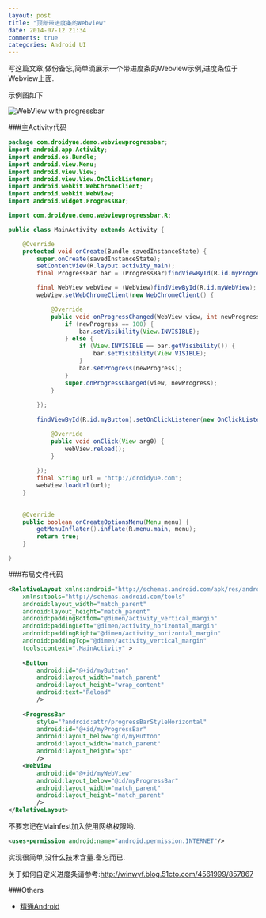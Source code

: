 ```yaml
---
layout: post
title: "顶部带进度条的Webview"
date: 2014-07-12 21:34
comments: true
categories: Android UI
---
```

 
写这篇文章,做份备忘,简单滴展示一个带进度条的Webview示例,进度条位于Webview上面.

示例图如下
<!--more-->


![WebView with progressbar](https://asset.droidyue.com/broken_images_2014/webview_progressbar.png)

###主Activity代码
```java
package com.droidyue.demo.webviewprogressbar;
import android.app.Activity;
import android.os.Bundle;
import android.view.Menu;
import android.view.View;
import android.view.View.OnClickListener;
import android.webkit.WebChromeClient;
import android.webkit.WebView;
import android.widget.ProgressBar;

import com.droidyue.demo.webviewprogressbar.R;

public class MainActivity extends Activity {

	@Override
	protected void onCreate(Bundle savedInstanceState) {
		super.onCreate(savedInstanceState);
		setContentView(R.layout.activity_main);
		final ProgressBar bar = (ProgressBar)findViewById(R.id.myProgressBar);

		final WebView webView = (WebView)findViewById(R.id.myWebView);
		webView.setWebChromeClient(new WebChromeClient() {

			@Override
			public void onProgressChanged(WebView view, int newProgress) {
				if (newProgress == 100) {
					bar.setVisibility(View.INVISIBLE);
				} else {
					if (View.INVISIBLE == bar.getVisibility()) {
						bar.setVisibility(View.VISIBLE);
					}
					bar.setProgress(newProgress);
				}
				super.onProgressChanged(view, newProgress);
			}
			
		});
		
		findViewById(R.id.myButton).setOnClickListener(new OnClickListener() {

			@Override
			public void onClick(View arg0) {
				webView.reload();
			}
			
		});
		final String url = "http://droidyue.com";
		webView.loadUrl(url);
	}
	

	@Override
	public boolean onCreateOptionsMenu(Menu menu) {
		getMenuInflater().inflate(R.menu.main, menu);
		return true;
	}

}

```
###布局文件代码
```xml
<RelativeLayout xmlns:android="http://schemas.android.com/apk/res/android"
    xmlns:tools="http://schemas.android.com/tools"
    android:layout_width="match_parent"
    android:layout_height="match_parent"
    android:paddingBottom="@dimen/activity_vertical_margin"
    android:paddingLeft="@dimen/activity_horizontal_margin"
    android:paddingRight="@dimen/activity_horizontal_margin"
    android:paddingTop="@dimen/activity_vertical_margin"
    tools:context=".MainActivity" >
	
    <Button 
        android:id="@+id/myButton"
        android:layout_width="match_parent"
        android:layout_height="wrap_content"
        android:text="Reload"
        />
    
    <ProgressBar 
		style="?android:attr/progressBarStyleHorizontal"
        android:id="@+id/myProgressBar"
        android:layout_below="@id/myButton"
        android:layout_width="match_parent"
        android:layout_height="5px"
        />
	<WebView 
	    android:id="@+id/myWebView"
	    android:layout_below="@id/myProgressBar"
	    android:layout_width="match_parent"
	    android:layout_height="match_parent"
	    />
</RelativeLayout>

```
不要忘记在Mainfest加入使用网络权限哟.
```xml
<uses-permission android:name="android.permission.INTERNET"/>
```

实现很简单,没什么技术含量.备忘而已.   

关于如何自定义进度条请参考:<a href="http://winwyf.blog.51cto.com/4561999/857867" target="_blank">http://winwyf.blog.51cto.com/4561999/857867</a>

###Others
  * <a href="http://www.amazon.cn/gp/product/B00ASIN7G8/ref=as_li_tf_tl?ie=UTF8&camp=536&creative=3200&creativeASIN=B00ASIN7G8&linkCode=as2&tag=droidyue-23">精通Android</a><img src="http://ir-cn.amazon-adsystem.com/e/ir?t=droidyue-23&l=as2&o=28&a=B00ASIN7G8" width="1" height="1" border="0" alt="" style="border:none !important; margin:0px !important;" />

